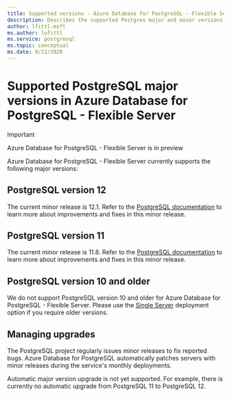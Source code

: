```yaml
---
title: Supported versions - Azure Database for PostgreSQL - Flexible Server
description: Describes the supported Postgres major and minor versions in Azure Database for PostgreSQL - Flexible Server.
author: lfittl-msft
ms.author: lufittl
ms.service: postgresql
ms.topic: conceptual
ms.date: 9/22/2020
---
```


# Supported PostgreSQL major versions in Azure Database for PostgreSQL - Flexible Server

> [!IMPORTANT]
> Azure Database for PostgreSQL - Flexible Server is in preview

Azure Database for PostgreSQL - Flexible Server currently supports the following major versions:

## PostgreSQL version 12

The current minor release is 12.1. Refer to the [PostgreSQL documentation](https://www.postgresql.org/docs/12/static/release-12-1.html) to learn more about improvements and fixes in this minor release.

## PostgreSQL version 11

The current minor release is 11.8. Refer to the [PostgreSQL documentation](https://www.postgresql.org/docs/11/static/release-11-8.html) to learn more about improvements and fixes in this minor release.

## PostgreSQL version 10 and older

We do not support PostgreSQL version 10 and older for Azure Database for PostgreSQL - Flexible Server. Please use the [Single Server](https://docs.microsoft.com/azure/postgresql/concepts-supported-versions) deployment option if you require older versions.

## Managing upgrades

The PostgreSQL project regularly issues minor releases to fix reported bugs. Azure Database for PostgreSQL automatically patches servers with minor releases during the service's monthly deployments.

Automatic major version upgrade is not yet supported. For example, there is currently no automatic upgrade from PostgreSQL 11 to PostgreSQL 12.<!-- To upgrade to the next major version, create a [database dump and restore](howto-migrate-using-dump-and-restore.md) to a server that was created with the new engine version.-->

<!--
## Next steps

For information on supported PostgreSQL extensions, see [the extensions document](concepts-extensions.md).
-->
